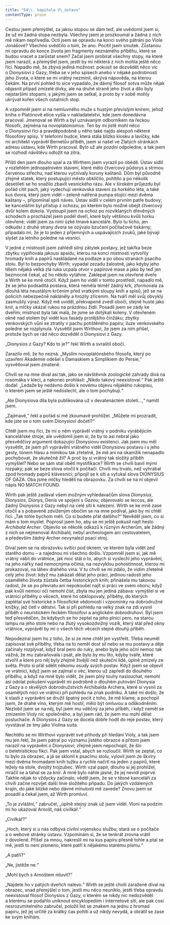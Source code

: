 ```yaml
---
title: "54\\. kapitola V\_ústavu"
contentType: prose
---
```


Cestou jsem přemýšlel, za jakou stopou se dám teď, ale uvědomil jsem si, že už mi žádná stopa nezbyla. Všechny jsem je prozkoumal a žádná z nich mě nikam nepřivedla. Octl jsem se opravdu na konci svého pátrání po Viole Jonášové? Všechno svědčilo o tom, že ano. Pocítil jsem smutek. Zůstanou mi opravdu do konce života jen fragmenty neznámého příběhu, které se budou vracet a zarůstat snem? Začal jsem probírat všechny stopy, na které jsem narazil, a přemýšlel jsem, jestli by mi některá z nich mohla ještě něco říci. Napadlo mě, že zbývá jediná možnost: pokusit se dozvědět něco víc o Dionysiovi z Gazy; třeba se v jeho spisech anebo v nějaké podrobnosti jeho života, o které se mi vrátný nezmínil, skrývá nápověda, na kterou čekám. Na první pohled to sice vypadalo, že dávný filosof sotva může nějak objasnit případ zmizelé dívky, ale na druhé straně jeho život a dílo byly nejstaršími stopami, s jakými jsem se setkal, a proto by v sobě mohly ukrývat kořen všech ostatních stop.

A vzpomněl jsem si na nemluvného muže s hustým převislým knírem, jehož kniha o Platónově etice vyšla v nakladatelství, kde jsem donedávna pracoval. Jmenoval se Wirth a byl uznávaným odborníkem na řeckou filosofii, zejména na novoplatonismus. Ten by mi jistě mohl něco o Dionysiovi říci a pravděpodobně u něho také najdu alespoň některé filosofovy spisy. V telefonní budce, která stála blízko kiosku a lavičky, kde mi architekt vyprávěl Bernetův příběh, jsem si našel ve Zlatých stránkách adresu ústavu, kde Wirth pracoval. Bylo už ale pozdní odpoledne, a tak jsem se rozhodl návštěvu odložit na zítra.

Příští den jsem dlouho spal a za Wirthem jsem vyrazil po obědě. Ústav sídlil v rozlehlém jednopatrovém stavení, které mělo čtvercový půdorys a strmou červenou střechu, nad kterou vyčnívaly koruny kaštanů. Dům byl původně zřejmě statek, který postupující město obklíčilo, pohltilo a po několik desetiletí se ho snažilo zbavit vesnického rázu. Ale v širokém průjezdu byl pořád cítit pach, jaký vydechují venkovská stavení za horkého léta, a také kus dvora, který jsem viděl – zeleně natřená pumpa stojící mezi dvěma kaštany –, připomínal spíš náves. Ústav sídlil v celém prvním patře budovy; ke kancelářím byl přístup z ochozu, po kterém bylo možné obejít čtvercový dvůr kolem dokola. Vystoupil jsem na ochoz po rozviklaných dřevěných schodech a procházel jsem podél dveří, které byly většinou kvůli horku otevřené; viděl jsem za nimi úzké tmavé kanceláře. Bylo tu ticho, jen odkudsi z druhé strany dvora se ozývalo bzučení počítačové tiskárny; připadalo mi, že je to jeden z příjemných a uspávajících zvuků, jaké bývají slyšet za letního poledne na vesnici.

V jedné z místností jsem zahlédl silný zátylek postavy, jež takřka beze zbytku vyplňovala jakousi apsidu, kterou na konci místnosti vytvořily hromady knih a papírů naskládané na podlaze a po obou stranách psacího stolu. Byl to bezpochyby Wirth; vypadal zezadu žalostně, jako kdyby jeho tělem nějaká velká zlá ruka ucpala otvor v papírové mase a jako by teď jen bezmocně čekal, až ho někdo vytáhne. Zaklepal jsem na otevřené dveře a Wirth se ke mně otočil. Když jsem ho viděl v tomto prostředí, napadlo mě, že se jeho podsaditá postava, která neměla téměř žádný krk, zformovala za dlouhá léta neustálým krčením před vratkými sloupy knih a spisů, jež se na policích nebezpečně nakláněly a hrozily zřícením. Na tváři měl svůj obvyklý zasmušilý výraz. Když mě uviděl, překvapeně zvedl obočí, stejně husté jako knír, a mlčky ukázal rukou na prázdnou židli. Posadil jsem se zády ke dveřím; místnost byla tak malá, že jsme se dotýkali koleny. V otevřeném okně nad stolem byl vidět kus fasády protějšího činžáku; zbytky venkovských vůní se ztratily v pachu potištěného papíru; iluze venkovského poledne se rozplynula. Vysvětlil jsem Wirthovi, že jsem za ním přišel, protože bych se rád něco dozvěděl o Dionysiovi z Gazy.

„Dionysios z Gazy? Kdo to je?“ řekl Wirth a svraštil obočí.

Zarazilo mě, že ho nezná. „Myslím novoplatónského filosofa, který po uzavření Akademie odešel s Damaskiem a Simplikiem do Persie,“ vysvětloval jsem zmateně.

Chvíli se na mne díval asi tak, jako se návštěvník zoologické zahrady dívá na rosomáka v kleci, a nakonec prohlásil: „Nikdo takový neexistoval.“ Pak ještě dodal: „Ledaže by nedávno došlo k novému objevu nějakého rukopisu, o kterém jsem se ještě nedoslechl, ale o tom pochybuji.“

„Ale Dionysiova díla byla publikována už v devatenáctém století…,“ namítl jsem.

„Zajímavé,“ řekl a pořád si mě zkoumavě prohlížel. „Můžete mi prozradit, kde jste se o tom svém Dionysiovi dočetl?“

Chtěl jsem mu říci, že mi o něm vyprávěl vrátný v podniku vyrábějícím kancelářské stroje, ale uvědomil jsem si, že by to asi nebral jako přesvědčivý argument dokazující Dionysiovu existenci. Jak jsem mu měl vysvětlit, že jsem při vyprávění vrátného viděl Dionysiovu postavu i s jeho gesty, tónem hlasu a mimikou tak zřetelně, že mě ani na okamžik nenapadlo pochybovat, že skutečně žil? A proč by si vrátný tak složitý příběh vymýšlel? Nebo se sám stal obětí mystifikace? Wirth se chvíli bavil mými rozpaky; pak se beze slova otočil k počítači. Chvíli mu trvalo, než vyhrabal zpod hromady papírů klávesnici; připojil se k síti a vyťukal slova DIONYSIUS OF GAZA. Oba jsme mlčky hleděli na obrazovku. Za chvíli se na ní objevil nápis NO MATCH FOUND.

Wirth pak ještě zadával všem možným vyhledavačům slova _Dionysius_, _Dionysios_, _Dionys_, Denis ve spojení s _Gazou_; objevovalo se leccos, ale žádný Dionysios z Gazy nebyl na celé síti k nalezení. Wirth se ke mně zase otočil a s pobaveně zdviženým obočím se na mne podíval, jako by mi chtěl říci: „Tak tohle bychom měli. Co si budete přát dalšího?“ Nevěděl jsem, co si mám o tom myslet. Poprosil jsem ho, aby se mi ještě pokusil najít heslo _Archibald Archer_. Objevilo se několik odkazů k různým Archerům, ale žádný z nich se nejmenoval Archibald, nebyl archeologem ani cestovatelem, a především žádný Archer nevynalezl psací stroj.

Díval jsem se na obrazovku svítící pod oknem, ve kterém byla vidět zeď starého domu – a najednou mi všechno došlo. Vzpomněl jsem si, jak mě vrátný vábil do vrátnice, jak moc stál o to, abych si vyslechl jeho vyprávění, na jeho nářky nad nemocnýma očima, na nezvyklou pohostinnost, kterou mi prokazoval, na láhev drahého vína. V tu chvíli se mi zdálo, že vidím zřetelně celý jeho život: když mu zakázali dělat jeho práci, jedinou radostí jeho osamělého života zůstala četba historických knih; přinášela mu takovou radost, že se po převratu ani nepokoušel najít si práci ve svém oboru; když pak kvůli nemoci očí nemohl číst, zbyla mu jen jediná zábava: vymýšlel si ve vrátnici příběhy o věcech, které ho obklopovaly, příběhy, do kterých zaplétal své historické a filosofické vědomosti i vzpomínky na dobrodružné knížky, jež četl v dětství. Tak si při pohledu na velký znak na zdi vysnil příběh o neurotickém řeckém filosofovi a anglickém dobrodruhovi. Byl jsem teď přesvědčen, že kdybych se ho zeptal na jeho plnicí pero, na starou lampu na jeho stole nebo na žlutý vysokozdvižný vozík, který stál před okny vrátnice, vyprávěl by mi o všech těch věcech stejně dlouhý příběh.

Nepodezíral jsem ho z toho, že si ze mne chtěl jen vystřelit. Třeba neuměl zapisovat své příběhy, třeba na to neměl dost sil nebo se mu postavy a děje začínaly rozplývat, když bral pero do ruky, anebo byla jeho oční nemoc tak vážná, že mu zabraňovala i psát, ale bylo by mu líto, kdyby tváře, které stvořil a které pro něj byly zřejmě živější než skuteční lidé, úplně zmizely ze světa. Proto si přál sdělit někomu osudy svých postav. Když jsem se objevil ve vrátnici, když jsem se zajímal o věc, kterou už zapředl do dlouhého příběhu, a když na mně bylo vidět, že jsem plný touhy naslouchat, nemohl asi odolat pokušení vyprávět mi podrobně o dlouhém putování Dionysia z Gazy a o skvělých dobrodružstvích Archibalda Archera, které si vysnil za osamělých nocí ve vrátnici při pohledu na znak podniku. A také mi došlo, že k slasti z vyprávění se družil špatný pocit z toho, že mě klame; a pochopil jsem, že drahé víno, kterým mě hostil, mělo být omluvou a odškodněním. Nezlobil jsem se na něj, byl jsem mu vděčný za jeho příběh, i když neměl se zmizením Violy nic společného, a byl jsem rád, že jsem mu mohl dělat posluchače. A Dionysios z Gazy se docela dobře hodil do reje postav, který vyvstával ze tmy jako Violina suita.

Nechtělo se mi Wirthovi vyprávět své příhody při hledání Violy, a tak jsem mu jen řekl, že jsem pátral po významu jistého obrazce a přitom jsem narazil na vyprávění o Dionysiovi; zřejmě jsem nepochopil, že šlo o beletristickou fikci. Pak jsem vstal, abych se rozloučil. Wirth se zeptal, co to bylo za obrazec, a já se sklonil k psacímu stolu, vylovil jsem ze škvíry mezi dvěma hromadami knih tužku a rychle načrtl na jeden z papírů, které ležely na stole, dvojitý trojzubec. Wirth vzal papír, dlouho si jej prohlížel, mračil se a tahal se za knír. A mně bylo náhle jasné, že jej nevidí poprvé. Takhle nějak to vždycky začínalo; věděl jsem, že se v těsné kanceláři za chvíli začne rozvíjet další linie složitého případu. Do jakých vzdálených krajin, do jaké blízké nebo dávné minulosti mě zavede? Znovu jsem se posadil a čekal jsem, až Wirth promluví.

„To je zvláštní,“ zabručel, „úplně stejný znak už jsem viděl. Vloni na podzim mi ho ukazoval Arnošt, náš civilkář.“

„Civilkář?“

„Hoch, který si u nás odbývá civilní vojenskou službu; stará se o počítače a o webové stránky ústavu. Vzpomínám si, že se tenkrát zrovna vrátil z dovolené. Přišel za mnou, nakreslil mi na kus papíru přesně tohle a ptal se mě, jestli to není písmeno, které patří k nějakému starému písmu.“

„A patří?“

„Ne, jistěže ne.“

„Mohl bych s Arnoštem mluvit?“

„Najdete ho v pátých dveřích nalevo.“ Wirth se ještě chvíli zaraženě díval na obrazec, snad přemýšlel o tom, jestli mu něco neuniklo, jestli třeba opravdu neexistoval filosof Dionysios z Gazy, o kterém se nikdy nic nedozvěděl a kterému se podařilo uniknout encyklopediím i internetové síti, ale pak cosi nesrozumitelného zabručel, položil list se znakem na jednu z hromad papíru, jež jej určitě za krátký čas pohltí a už nikdy nevydá, a obrátil se zase ke svým knihám.
